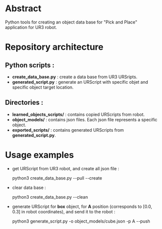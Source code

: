 # Abstract
Python tools for creating an object data base for "Pick and Place" application for UR3 robot.

# Repository architecture 
## Python scripts :
+ **create_data_base.py** : create a data base from UR3 URSripts.
+ **generated_script.py** : generate an URScript with specific objet and specific object target location.

## Directories :
+ **learned_objects_scripts/** : contains copied URScripts from robot.
+ **object_models/** : contains json files. Each json file represents a specific object.
+ **exported_scripts/** : contains generated URScripts from **generated_script.py**.

# Usage examples

+ get URScript from UR3 robot, and create all json file :

    python3 create_data_base.py --pull --create
  
+ clear data base :

    python3 create_data_base.py --clean
    
+ generate URScript for **box** object, for **A** position (corresponds to [0.0, 0.3] in robot coordinates), and send it to the robot :

    python3 generate_script.py -o object_models/cube.json -p A --push
  
